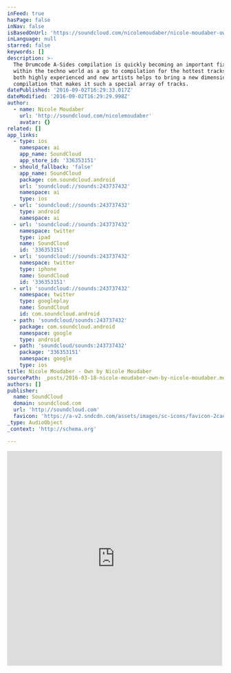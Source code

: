```yaml
---
inFeed: true
hasPage: false
inNav: false
isBasedOnUrl: 'https://soundcloud.com/nicolemoudaber/nicole-moudaber-own-original'
inLanguage: null
starred: false
keywords: []
description: >-
  The Drumcode A-Sides compilation is quickly becoming an important fixture
  within the techno world as a go to compilation for the hottest tracks. Mixing
  both highly experienced and new artists helps to bring a new dimension to the
  compilation that makes it such a special array of tracks.
datePublished: '2016-09-02T16:29:33.017Z'
dateModified: '2016-09-02T16:29:29.998Z'
author:
  - name: Nicole Moudaber
    url: 'http://soundcloud.com/nicolemoudaber'
    avatar: {}
related: []
app_links:
  - type: ios
    namespace: ai
    app_name: SoundCloud
    app_store_id: '336353151'
  - should_fallback: 'false'
    app_name: SoundCloud
    package: com.soundcloud.android
    url: 'soundcloud://sounds:243737432'
    namespace: ai
    type: ios
  - url: 'soundcloud://sounds:243737432'
    type: android
    namespace: ai
  - url: 'soundcloud://sounds:243737432'
    namespace: twitter
    type: ipad
    name: SoundCloud
    id: '336353151'
  - url: 'soundcloud://sounds:243737432'
    namespace: twitter
    type: iphone
    name: SoundCloud
    id: '336353151'
  - url: 'soundcloud://sounds:243737432'
    namespace: twitter
    type: googleplay
    name: SoundCloud
    id: com.soundcloud.android
  - path: 'soundcloud/sounds:243737432'
    package: com.soundcloud.android
    namespace: google
    type: android
  - path: 'soundcloud/sounds:243737432'
    package: '336353151'
    namespace: google
    type: ios
title: Nicole Moudaber - Own by Nicole Moudaber
sourcePath: _posts/2016-03-18-nicole-moudaber-own-by-nicole-moudaber.md
authors: []
publisher:
  name: SoundCloud
  domain: soundcloud.com
  url: 'http://soundcloud.com'
  favicon: 'https://a-v2.sndcdn.com/assets/images/sc-icons/favicon-2cadd14b.ico'
_type: AudioObject
_context: 'http://schema.org'

---
```

<iframe src="https://cdn.embedly.com/widgets/media.html?src=https%3A%2F%2Fw.soundcloud.com%2Fplayer%2F%3Fvisual%3Dtrue%26url%3Dhttp%253A%252F%252Fapi.soundcloud.com%252Ftracks%252F243737432%26show_artwork%3Dtrue&amp;url=https%3A%2F%2Fsoundcloud.com%2Fnicolemoudaber%2Fnicole-moudaber-own-original&amp;image=http%3A%2F%2Fi1.sndcdn.com%2Fartworks-000144544064-4spulo-t500x500.jpg&amp;key=b7d04c9b404c499eba89ee7072e1c4f7&amp;type=text%2Fhtml&amp;schema=soundcloud" width="500" height="500" scrolling="no" frameborder="0" allowfullscreen="allowfullscreen" style=""></iframe>